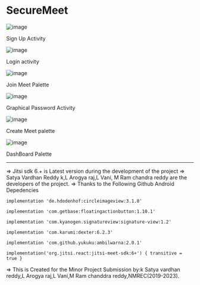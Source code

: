 # SecureMeet

![image](https://user-images.githubusercontent.com/63156664/211563668-b3c73544-4024-431a-bd62-66543b916c96.png) 

Sign Up Activity
  
![image](https://user-images.githubusercontent.com/63156664/211563808-fc47f590-2e3b-4049-8c25-ca665b9b7c73.png)

  Login activity
  
![image](https://user-images.githubusercontent.com/63156664/211563935-ec003c32-f5fa-42c9-b0c1-ee85653746d4.png)

Join Meet Palette
  
![image](https://user-images.githubusercontent.com/63156664/211563975-50e988d3-56e3-4c79-a9e0-3b2cc3fa163c.png)

Graphical Password Activity

![image](https://user-images.githubusercontent.com/63156664/211564040-d66efe60-a27d-4a42-979d-273910ccd9d1.png)

Create Meet palette

![image](https://user-images.githubusercontent.com/63156664/211564085-9fb790bf-f323-4f3d-8ce1-7f850adc0bf8.png)

DashBoard Palette


******************************************************************************************************************




=> Jitsi sdk 6.+ is Latest version during the development of the project
=> Satya Vardhan Reddy k,L Arogya raj,L Vani, M Ram chandra reddy are the developers of the project.
=> Thanks to the Following Github Android Depedencies

    implementation 'de.hdodenhof:circleimageview:3.1.0'
 
    implementation 'com.getbase:floatingactionbutton:1.10.1'
    
    implementation 'com.kyanogen.signatureview:signature-view:1.2'
    
    implementation 'com.karumi:dexter:6.2.3'
    
    implementation 'com.github.yukuku:ambilwarna:2.0.1'
    
    implementation('org.jitsi.react:jitsi-meet-sdk:6+') { transitive = true }
    
    
    
=> This is Created for the Minor Project Submission by:k Satya vardhan reddy,L Arogya raj,L Vani,M Ram chanddra reddy,NMREC(2019-2023).


